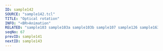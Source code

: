 ```yaml
---
ID: sample142
SOURCE: "sample142.tcl"
TITLE: "Optical rotation"
INFO: "<BR>Animation"
RELATED: "sample103 sample103a sample103b sample107 sample126 sample163 sample165 sample167 sample168"
seqNo: 67
prevID: sample141
nextID: sample143
---
```

